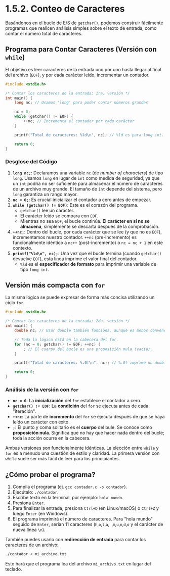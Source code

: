 # 1.5.2. Conteo de Caracteres

Basándonos en el bucle de E/S de `getchar()`, podemos construir fácilmente programas que realicen análisis simples sobre el texto de entrada, como contar el número total de caracteres.

## Programa para Contar Caracteres (Versión con `while`)

El objetivo es leer caracteres de la entrada uno por uno hasta llegar al final del archivo (`EOF`), y por cada carácter leído, incrementar un contador.

```c
#include <stdio.h>

/* Contar los caracteres de la entrada; 1ra. versión */
int main() {
    long nc; // Usamos 'long' para poder contar números grandes

    nc = 0;
    while (getchar() != EOF) {
        ++nc; // Incrementa el contador por cada carácter
    }

    printf("Total de caracteres: %ld\n", nc); // %ld es para long int.

    return 0;
}
```

### Desglose del Código

1.  **`long nc;`**: Declaramos una variable `nc` (de _number of characters_) de tipo `long`. Usamos `long` en lugar de `int` como medida de seguridad, ya que un `int` podría no ser suficiente para almacenar el número de caracteres de un archivo muy grande. El tamaño de `int` depende del sistema, pero `long` garantiza un rango mayor.
2.  **`nc = 0;`**: Es crucial inicializar el contador a cero antes de empezar.
3.  **`while (getchar() != EOF)`**: Este es el corazón del programa.
    - `getchar()` lee un carácter.
    - El carácter leído se compara con `EOF`.
    - Mientras no sea `EOF`, el bucle continúa. **El carácter en sí no se almacena**, simplemente se descarta después de la comprobación.
4.  **`++nc;`**: Dentro del bucle, por cada carácter que se lee (y que no es `EOF`), incrementamos nuestro contador. `++nc` (pre-incremento) es funcionalmente idéntico a `nc++` (post-incremento) o `nc = nc + 1` en este contexto.
5.  **`printf("%ld\n", nc);`**: Una vez que el bucle termina (cuando `getchar()` devuelve `EOF`), esta línea imprime el valor final del contador.
    - `%ld` es el **especificador de formato** para imprimir una variable de tipo `long int`.

## Versión más compacta con `for`

La misma lógica se puede expresar de forma más concisa utilizando un ciclo `for`.

```c
#include <stdio.h>

/* Contar los caracteres de la entrada; 2da. versión */
int main() {
    double nc; // Usar double también funciona, aunque es menos convencional

    // Toda la lógica está en la cabecera del for.
    for (nc = 0; getchar() != EOF; ++nc) {
        ; // El cuerpo del bucle es una proposición nula (vacía).
    }

    printf("Total de caracteres: %.0f\n", nc); // %.0f imprime un double sin decimales

    return 0;
}
```

### Análisis de la versión con `for`

- **`nc = 0`**: La **inicialización** del `for` establece el contador a cero.
- **`getchar() != EOF`**: La **condición** del `for` se ejecuta antes de cada "iteración".
- **`++nc`**: La parte de **incremento** del `for` se ejecuta después de que se haya leído un carácter con éxito.
- **`;`**: El punto y coma solitario es el **cuerpo** del bule. Se conoce como **proposición nula**. Significa que no hay que hacer nada dentro del bucle; toda la acción ocurre en la cabecera.

Ambas versiones son funcionalmente idénticas. La elección entre `while` y `for` es a menudo una cuestión de estilo y claridad. La primera versión con `while` suele ser más fácil de leer para los principiantes.

## ¿Cómo probar el programa?

1.  Compila el programa (ej. `gcc contador.c -o contador`).
2.  Ejecútalo: `./contador`.
3.  Escribe texto en la terminal, por ejemplo: `hola mundo`.
4.  Presiona `Enter`.
5.  Para finalizar la entrada, presiona `Ctrl+D` (en Linux/macOS) o `Ctrl+Z` y luego `Enter` (en Windows).
6.  El programa imprimirá el número de caracteres. Para "hola mundo" seguido de `Enter`, serían 11 caracteres (`h`,`o`,`l`,`a`,` `,`m`,`u`,`n`,`d`,`o` y el carácter de nueva línea `\n`).

También puedes usarlo con **redirección de entrada** para contar los caracteres de un archivo:

```bash
./contador < mi_archivo.txt
```

Esto hará que el programa lea del archivo `mi_archivo.txt` en lugar del teclado.
